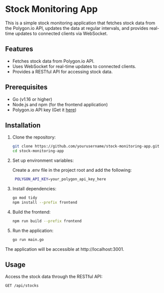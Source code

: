 # Stock Monitoring App

This is a simple stock monitoring application that fetches stock data from the Polygon.io API, updates the data at regular intervals, and provides real-time updates to connected clients via WebSocket.

## Features

- Fetches stock data from Polygon.io API.
- Uses WebSocket for real-time updates to connected clients.
- Provides a RESTful API for accessing stock data.

## Prerequisites

- Go (v1.16 or higher)
- Node.js and npm (for the frontend application)
- Polygon.io API key (Get it [here](https://polygon.io/))

## Installation

1. Clone the repository:

   ```bash
   git clone https://github.com/yourusername/stock-monitoring-app.git
   cd stock-monitoring-app


1. Set up environment variables:

   Create a .env file in the project root and add the following:

     ```bash
      POLYGON_API_KEY=your_polygon_api_key_here

2. Install dependencies:

   ```bash
   go mod tidy
   npm install --prefix frontend

3. Build the frontend:

   ```bash
   npm run build --prefix frontend

4. Run the application:

   ```bash
   go run main.go

The application will be accessible at http://localhost:3001.


## Usage

Access the stock data through the RESTful API:

   ```bash
   GET /api/stocks



